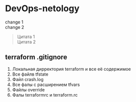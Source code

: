 # DevOps-netology
change 1   
change 2   
> Цитата 1  
> Цитата 2  

## terraform .gitignore
1. Локальная дирректория terraform и все её содержимое  
2. Все файлв tfstate  
3. Файл crash.log  
4. Все фалы с расширением tfvars  
5. Файлы override  
6. Фалы terraformrc и terraform.rc  